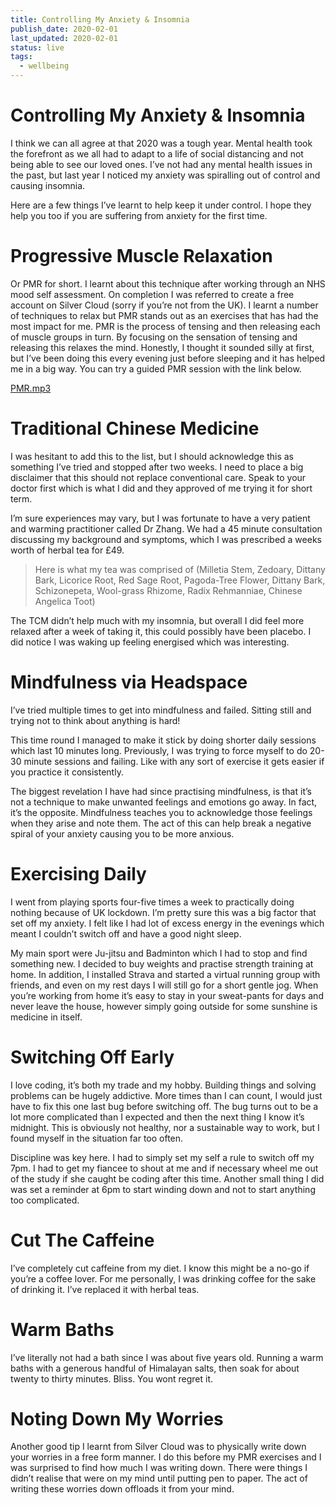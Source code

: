 ```yaml
---
title: Controlling My Anxiety & Insomnia
publish_date: 2020-02-01
last_updated: 2020-02-01
status: live
tags:
  - wellbeing
---
```


# Controlling My Anxiety & Insomnia

I think we can all agree at that 2020 was a tough year. Mental health took the forefront as we all had to adapt to a life of social distancing and not being able to see our loved ones. I’ve not had any mental health issues in the past, but last year I noticed my anxiety was spiralling out of control and causing insomnia.

Here are a few things I’ve learnt to help keep it under control. I hope they help you too if you are suffering from anxiety for the first time.

# Progressive Muscle Relaxation

Or PMR for short. I learnt about this technique after working through an NHS mood self assessment. On completion I was referred to create a free account on Silver Cloud (sorry if you’re not from the UK). I learnt a number of techniques to relax but PMR stands out as an exercises that has had the most impact for me. PMR is the process of tensing and then releasing each of muscle groups in turn. By focusing on the sensation of tensing and releasing this relaxes the mind. Honestly, I thought it sounded silly at first, but I’ve been doing this every evening just before sleeping and it has helped me in a big way. You can try a guided PMR session with the link below.

[PMR.mp3](https://drive.google.com/file/d/1p3u5maPtEYp3H6wgzRB5ZB8slqs2JOiN/view)

# Traditional Chinese Medicine

I was hesitant to add this to the list, but I should acknowledge this as something I’ve tried and stopped after two weeks. I need to place a big disclaimer that this should not replace conventional care. Speak to your doctor first which is what I did and they approved of me trying it for short term.

I’m sure experiences may vary, but I was fortunate to have a very patient and warming practitioner called Dr Zhang. We had a 45 minute consultation discussing my background and symptoms, which I was prescribed a weeks worth of herbal tea for £49.

> Here is what my tea was comprised of (Milletia Stem, Zedoary, Dittany Bark, Licorice Root, Red Sage Root, Pagoda-Tree Flower, Dittany Bark, Schizonepeta, Wool-grass Rhizome, Radix Rehmanniae, Chinese Angelica Toot)

The TCM didn’t help much with my insomnia, but overall I did feel more relaxed after a week of taking it, this could possibly have been placebo. I did notice I was waking up feeling energised which was interesting.

# Mindfulness via Headspace

I’ve tried multiple times to get into mindfulness and failed. Sitting still and trying not to think about anything is hard!

This time round I managed to make it stick by doing shorter daily sessions which last 10 minutes long. Previously, I was trying to force myself to do 20-30 minute sessions and failing. Like with any sort of exercise it gets easier if you practice it consistently.

The biggest revelation I have had since practising mindfulness, is that it’s not a technique to make unwanted feelings and emotions go away. In fact, it’s the opposite. Mindfulness teaches you to acknowledge those feelings when they arise and note them. The act of this can help break a negative spiral of your anxiety causing you to be more anxious.

# Exercising Daily

I went from playing sports four-five times a week to practically doing nothing because of UK lockdown. I’m pretty sure this was a big factor that set off my anxiety. I felt like I had lot of excess energy in the evenings which meant I couldn’t switch off and have a good night sleep.

My main sport were Ju-jitsu and Badminton which I had to stop and find something new. I decided to buy weights and practise strength training at home. In addition, I installed Strava and started a virtual running group with friends, and even on my rest days I will still go for a short gentle jog. When you’re working from home it’s easy to stay in your sweat-pants for days and never leave the house, however simply going outside for some sunshine is medicine in itself.

# Switching Off Early

I love coding, it’s both my trade and my hobby. Building things and solving problems can be hugely addictive. More times than I can count, I would just have to fix this one last bug before switching off. The bug turns out to be a lot more complicated than I expected and then the next thing I know it’s midnight. This is obviously not healthy, nor a sustainable way to work, but I found myself in the situation far too often.

Discipline was key here. I had to simply set my self a rule to switch off my 7pm. I had to get my fiancee to shout at me and if necessary wheel me out of the study if she caught be coding after this time. Another small thing I did was set a reminder at 6pm to start winding down and not to start anything too complicated.

# Cut The Caffeine

I’ve completely cut caffeine from my diet. I know this might be a no-go if you’re a coffee lover. For me personally, I was drinking coffee for the sake of drinking it. I’ve replaced it with herbal teas.

# Warm Baths

I’ve literally not had a bath since I was about five years old. Running a warm baths with a generous handful of Himalayan salts, then soak for about twenty to thirty minutes. Bliss. You wont regret it.

# Noting Down My Worries

Another good tip I learnt from Silver Cloud was to physically write down your worries in a free form manner. I do this before my PMR exercises and I was surprised to find how much I was writing down. There were things I didn’t realise that were on my mind until putting pen to paper. The act of writing these worries down offloads it from your mind.